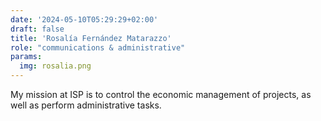 ```yaml
---
date: '2024-05-10T05:29:29+02:00'
draft: false
title: 'Rosalía Fernández Matarazzo'
role: "communications & administrative"
params:
  img: rosalia.png
---
```


My mission at ISP is to control the economic management of projects, as well as perform administrative tasks.
